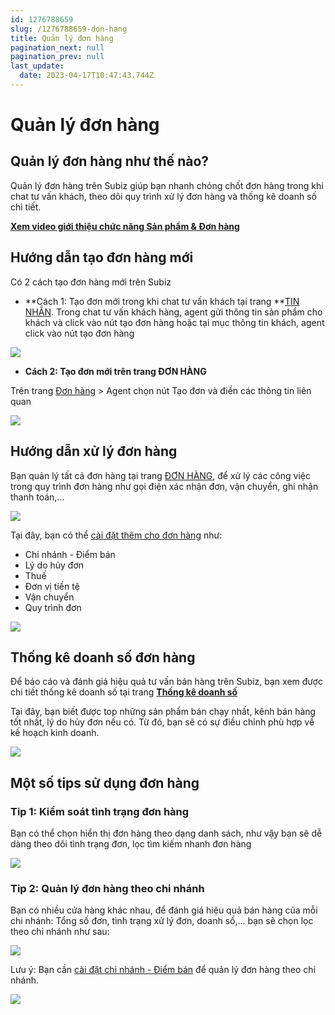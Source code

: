```yaml
---
id: 1276788659
slug: /1276788659-don-hang
title: Quản lý đơn hàng
pagination_next: null
pagination_prev: null
last_update:
  date: 2023-04-17T10:47:43.744Z
---
```


# Quản lý đơn hàng

## Quản lý đơn hàng như thế nào?


Quản lý đơn hàng trên Subiz giúp bạn nhanh chóng chốt đơn hàng trong khi chat tư vấn khách, theo dõi quy trình xử lý đơn hàng và thống kê doanh số chi tiết.



**[Xem video giới thiệu chức năng Sản phẩm & Đơn hàng](https://www.youtube.com/watch?v=Wl658KCi_Ps)**
## Hướng dẫn tạo đơn hàng mới


Có 2 cách tạo đơn hàng mới trên Subiz



- **Cách 1: Tạo đơn mới trong khi chat tư vấn khách tại trang **[TIN NHẮN](https://app.subiz.com.vn/convo). Trong chat tư vấn khách hàng, agent gửi thông tin sản phẩm cho khách và click vào nút tạo đơn hàng hoặc tại mục thông tin khách, agent click vào nút tạo đơn hàng


![](https://vcdn.subiz-cdn.com/file/firtbcyhqshddxiuuvxa_acpxkgumifuoofoosble)






- **Cách 2: Tạo đơn mới trên trang ĐƠN HÀNG**

Trên trang [Đơn hàng](https://app.subiz.com.vn/orders) > Agent chọn nút Tạo đơn và điền các thông tin liên quan


![](https://vcdn.subiz-cdn.com/file/firtbcyhudjawoogspcd_acpxkgumifuoofoosble)

## Hướng dẫn xử lý đơn hàng


Bạn quản lý tất cả đơn hàng tại trang [ĐƠN HÀNG](https://app.subiz.com.vn/orders), để xử lý các công việc trong quy trình đơn hàng như gọi điện xác nhận đơn, vận chuyển, ghi nhận thanh toán,...


![](https://vcdn.subiz-cdn.com/file/firtbdcsdgkjmdcifnzv_acpxkgumifuoofoosble)


Tại đây, bạn có thể [cài đặt thêm cho đơn hàng](https://app.subiz.com.vn/settings/pipelines) như:

- Chi nhánh - Điểm bán
- Lý do hủy đơn
- Thuế
- Đơn vị tiền tệ
- Vận chuyển
- Quy trình đơn


![](https://vcdn.subiz-cdn.com/file/firtbcyiacvujffgjiem_acpxkgumifuoofoosble)
## Thống kê doanh số đơn hàng


Để báo cáo và đánh giá hiệu quả tư vấn bán hàng trên Subiz, bạn xem được chi tiết thống kê doanh số tại trang **[Thống kê doanh số](https://app.subiz.com.vn/new-reports/sales)**



Tại đây, bạn biết được top những sản phẩm bán chạy nhất, kênh bán hàng tốt nhất, lý do hủy đơn nếu có. Từ đó, bạn sẽ có sự điều chỉnh phù hợp về kế hoạch kinh doanh.


![](https://vcdn.subiz-cdn.com/file/firtbcyicwwwituxjbks_acpxkgumifuoofoosble)



## Một số tips sử dụng đơn hàng

### Tip 1: Kiểm soát tình trạng đơn hàng


Bạn có thể chọn hiển thị đơn hàng theo dạng danh sách, như vậy bạn sẽ dễ dàng theo dõi tình trạng đơn, lọc tìm kiếm nhanh đơn hàng


![](https://vcdn.subiz-cdn.com/file/firtbcyifqkevpmryohm_acpxkgumifuoofoosble)



### Tip 2: Quản lý đơn hàng theo chi nhánh


Bạn có nhiều cửa hàng khác nhau, để đánh giá hiệu quả bán hàng của mỗi chi nhánh: Tổng số đơn, tình trạng xử lý đơn, doanh số,... bạn sẽ chọn lọc theo chi nhánh như sau:


![](https://vcdn.subiz-cdn.com/file/firtbcyijfjbywgtqaph_acpxkgumifuoofoosble)




Lưu ý: Bạn cần [cài đặt chi nhánh - Điểm bán](https://app.subiz.com.vn/settings/pos) để quản lý đơn hàng theo chi nhánh.


![](https://vcdn.subiz-cdn.com/file/firtbdcskrucijkloqnq_acpxkgumifuoofoosble)